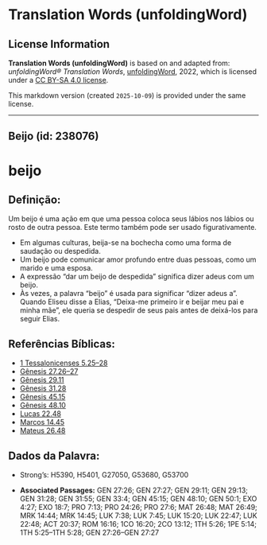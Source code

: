 # Translation Words (unfoldingWord)

## License Information

**Translation Words (unfoldingWord)** is based on and adapted from: _unfoldingWord® Translation Words_, [unfoldingWord](https://unfoldingword.org/utw), 2022, which is licensed under a [CC BY-SA 4.0 license](https://creativecommons.org/licenses/by-sa/4.0/legalcode.en).

This markdown version (created `2025-10-09`) is provided under the same license.



--------------------------------

## Beijo (id: 238076)

beijo
=====

Definição:
----------

Um beijo é uma ação em que uma pessoa coloca seus lábios nos lábios ou rosto de outra pessoa. Este termo também pode ser usado figurativamente.

* Em algumas culturas, beija\-se na bochecha como uma forma de saudação ou despedida.
* Um beijo pode comunicar amor profundo entre duas pessoas, como um marido e uma esposa.
* A expressão “dar um beijo de despedida” significa dizer adeus com um beijo.
* Às vezes, a palavra “beijo” é usada para significar “dizer adeus a”. Quando Eliseu disse a Elias, “Deixa\-me primeiro ir e beijar meu pai e minha mãe”, ele queria se despedir de seus pais antes de deixá\-los para seguir Elias.

Referências Bíblicas:
---------------------

* [1 Tessalonicenses 5\.25–28](https://ref.ly/1Thess5:25-1Thess5:28)
* [Gênesis 27\.26–27](https://ref.ly/Gen27:26-Gen27:27)
* [Gênesis 29\.11](https://ref.ly/Gen29:11)
* [Gênesis 31\.28](https://ref.ly/Gen31:28)
* [Gênesis 45\.15](https://ref.ly/Gen45:15)
* [Gênesis 48\.10](https://ref.ly/Gen48:10)
* [Lucas 22\.48](https://ref.ly/Luke22:48)
* [Marcos 14\.45](https://ref.ly/Mark14:45)
* [Mateus 26\.48](https://ref.ly/Matt26:48)

Dados da Palavra:
-----------------

* Strong’s: H5390, H5401, G27050, G53680, G53700

* **Associated Passages:** GEN 27:26; GEN 27:27; GEN 29:11; GEN 29:13; GEN 31:28; GEN 31:55; GEN 33:4; GEN 45:15; GEN 48:10; GEN 50:1; EXO 4:27; EXO 18:7; PRO 7:13; PRO 24:26; PRO 27:6; MAT 26:48; MAT 26:49; MRK 14:44; MRK 14:45; LUK 7:38; LUK 7:45; LUK 15:20; LUK 22:47; LUK 22:48; ACT 20:37; ROM 16:16; 1CO 16:20; 2CO 13:12; 1TH 5:26; 1PE 5:14; 1TH 5:25–1TH 5:28; GEN 27:26–GEN 27:27

